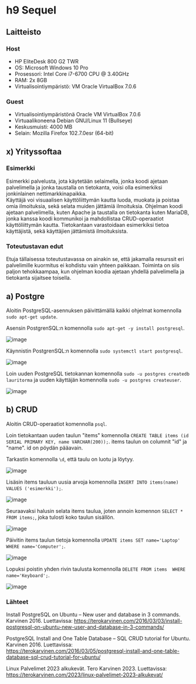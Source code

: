 # h9 Sequel

## Laitteisto  

### Host  

* HP EliteDesk 800 G2 TWR  
* OS: Microsoft Windows 10 Pro  
* Prosessori: Intel Core i7-6700 CPU @ 3.40GHz  
* RAM: 2x 8GB  
* Virtualisointiympäristö: VM Oracle VirtualBox 7.0.6  

### Guest
* Virtualisointiympäristönä Oracle VM VirtualBox 7.0.6  
* Virtuaalikoneena Debian GNU/Linux 11 (Bullseye)  
* Keskusmuisti: 4000 MB   
* Selain: Mozilla Firefox 102.7.0esr (64-bit)  

## x) Yrityssoftaa  

### Esimerkki  
Esimerkki palvelusta, jota käytetään selaimella, jonka koodi ajetaan palvelimella ja jonka taustalla on tietokanta, voisi olla esimerkiksi jonkinlainen nettimarkkinapaikka.  
Käyttäjä voi visuaalisen käyttöliittymän kautta luoda, muokata ja poistaa omia ilmoituksia, sekä selata muiden jättämiä ilmoituksia. Ohjelman koodi ajetaan palvelimella, kuten Apache ja taustalla on tietokanta kuten MariaDB, jonka kanssa koodi kommunikoi ja mahdollistaa CRUD-operaatiot käyttöliittymän kautta. Tietokantaan varastoidaan esimerkiksi tietoa käyttäjistä, sekä käyttäjien jättämistä ilmoituksista.  

### Toteutustavan edut  

Etuja tällaisessa toteutustavassa on ainakin se, että jakamalla resurssit eri palvelimille kuormitus ei kohdistu vain yhteen paikkaan. Toiminta on siis paljon tehokkaampaa, kun ohjelman koodia ajetaan yhdellä palvelimella ja tietokanta sijaitsee toisella.  

## a) Postgre  

Aloitin PostgreSQL-asennuksen päivittämällä kaikki ohjelmat komennolla ```sudo apt-get update```.  

Asensin PostgrenSQL:n komennolla ```sudo apt-get -y install postgresql```.  

![image](https://user-images.githubusercontent.com/90974678/219356895-0dcab9f6-b7bb-48a5-aa63-a5f24b0ef8d9.png)  

Käynnistin PostgrenSQL:n komennolla ```sudo systemctl start postgresql```.  

![image](https://user-images.githubusercontent.com/90974678/219357254-19ccac97-ab30-4bbc-a723-a4493f951a9f.png)  

Loin uuden PostgreSQL tietokannan komennolla ```sudo -u postgres createdb lauritorma``` ja uuden käyttäjän komennolla ```sudo -u postgres createuser```.  

![image](https://user-images.githubusercontent.com/90974678/219357477-04105c55-ada9-44f2-8360-d98464f97148.png) 


## b) CRUD  

Aloitin CRUD-operaatiot komennolla ```psql```.  

Loin tietokantaan uuden taulun "items" komennolla ```CREATE TABLE items (id SERIAL PRIMARY KEY, name VARCHAR(200));```. items taulun on columnit "id" ja "name". id on pöydän pääavain.  

Tarkastin komennolla ```\d```, että taulu on luotu ja löytyy.  

![image](https://user-images.githubusercontent.com/90974678/219359203-b6a8af91-868d-4d90-a379-e9ce7461664a.png)

Lisäsin items tauluun uusia arvoja komennolla ```INSERT INTO items(name) VALUES ('esimerkki');```.  

![image](https://user-images.githubusercontent.com/90974678/219360145-a3435d94-4a42-4d9a-b096-e468d2e6f3cf.png) 

Seuraavaksi halusin selata items taulua, joten annoin komennon ```SELECT * FROM items;```, joka tulosti koko taulun sisällön.  

![image](https://user-images.githubusercontent.com/90974678/219360499-cf4295d2-4e5a-4409-b6b7-62ae11cc0b3a.png)  

Päivitin items taulun tietoja komennolla ```UPDATE items SET name='Laptop' WHERE name='Computer';```.  

![image](https://user-images.githubusercontent.com/90974678/219360761-c792bf7c-e5fe-47a8-a8c7-1b045f00663a.png)

Lopuksi poistin yhden rivin taulusta komennolla ```DELETE FROM items  WHERE name='Keyboard';```.  

![image](https://user-images.githubusercontent.com/90974678/219361121-109528aa-727e-49dd-b6be-867a2d936359.png)


### Lähteet

Install PostgreSQL on Ubuntu – New user and database in 3 commands. Karvinen 2016. Luettavissa: https://terokarvinen.com/2016/03/03/install-postgresql-on-ubuntu-new-user-and-database-in-3-commands/  

PostgreSQL Install and One Table Database – SQL CRUD tutorial for Ubuntu. Karvinen 2016. Luettavissa: https://terokarvinen.com/2016/03/05/postgresql-install-and-one-table-database-sql-crud-tutorial-for-ubuntu/

Linux Palvelimet 2023 alkukevät. Tero Karvinen 2023. Luettavissa: https://terokarvinen.com/2023/linux-palvelimet-2023-alkukevat/  



